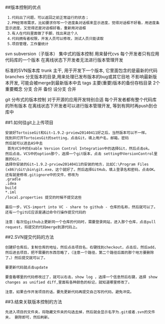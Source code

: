##版本控制的优点

     1.代码出了问题，可以返回之前正常运行的状态；
     2.PM经常改需求，比如要求你写一个进度条对话框来显示进度，觉得对话框不好看，用进度条显示进度，又觉得还是对话框好看，重新用对话框
     3.有人在代码里面做了手脚，找出来这个人
     4.代码拥有者权限，开发人员可以修改，测试人员只能读取
     5.项目管理，工作量统计

svn
	subversion（子版本）
	集中式的版本控制
	用来替代cvs
	每个开发者只有应用代码库的一个版本
        在离线状态下开发者无法进行版本管理开发
        
标准的SVN版本库
	trunk
		主干, 用于开发下一个版本, 它里面包含的是最新的代码
	branches
		分支版本的目录,用来处理已发布版本的bug或其它目地
		不影响最新版本开发, 可能会被merge到最新版本中去
	tags
		主要(重要)版本的备份存档目录
	2个重要概念
		分支
		合并
	备份
	设分支
	合并        
	
git
	分布式的版本控制
	对于开源的应用开发特别合适
	每个开发者都有整个代码库的所有版本
        在离线状态下开发者可以进行版本管理开发, 等到有网时再push到仓库中

##1.如何往git上上传项目

    安装好TortoiseGit和Git—1.9.2-prview20140411好之后，当然版本可以不一样。
    找到并打开TortoiesGit的setting，点击Git，填上用户名，邮箱，密码
    然后就可以进去AS中去
     首先VCS中的Enable Version Control Integration中的选择Git，然后点击ok。
    然后点击，VCS中的option那个，选择一个git版本，点击 setting中VersionControl里面的Git，
    选择你安装的Git—1.9.2-prview20140411的安装的地方，比如C:\Program Files (x86)\Git\bin\git.exe，这个就好了。然后选择GitHub，填上登录名和密码，点击OK。
    还有就是修改.gitignore中的文件，修改为
    .gradle
    .idea
    build
    *.iml
    /local.properties 提交的时候不提交这些

    最后一步，VCS-import into VC - share to github - 仓库的名称，然后就可以了。
    还有一个gitUI应该是通过命令行操作提交代码的
    
    注意：每次往github上更新同一个仓库的代码时，需要登录网站，进入那个仓库，点击pull request，将提交的代码merge到源代码上。

##2.SVN提交代码的方法

    创建好仓库后，复制仓库的地址，然后点击项目名，右键找到checkout，点击后，然后add，然后进去项目，把不需要的东西忽略了，（注意一个路径，第二个路径后面的那个地方要删除了。）然后提交就可以了。

    要更新代码就点击update

    要查看哪里的代码修改过了，就可以右击，show log ，选择一个信息然后右键，选择 show changes as unified diff,里面有各种颜色的标记，就知道哪里修改了。

    注意，如果合作开发项目的话，要先更新代码再提交自己写的代码，避免冲突。
    
##3.结束关联版本控制的方法

    先进入项目的文件夹，将隐藏文件夹的勾选去掉，然后就会显示名字为.git或者.svn的文件夹， 删除即可，然后刷新。       
